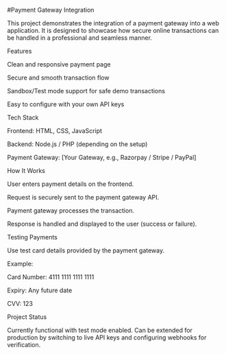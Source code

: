 #Payment Gateway Integration

This project demonstrates the integration of a payment gateway into a web application. It is designed to showcase how secure online transactions can be handled in a professional and seamless manner.

Features

Clean and responsive payment page

Secure and smooth transaction flow

Sandbox/Test mode support for safe demo transactions

Easy to configure with your own API keys

Tech Stack

Frontend: HTML, CSS, JavaScript

Backend: Node.js / PHP (depending on the setup)

Payment Gateway: [Your Gateway, e.g., Razorpay / Stripe / PayPal]

How It Works

User enters payment details on the frontend.

Request is securely sent to the payment gateway API.

Payment gateway processes the transaction.

Response is handled and displayed to the user (success or failure).

Testing Payments

Use test card details provided by the payment gateway.

Example:

Card Number: 4111 1111 1111 1111

Expiry: Any future date

CVV: 123

Project Status

Currently functional with test mode enabled. Can be extended for production by switching to live API keys and configuring webhooks for verification.
